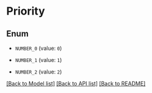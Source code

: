 # Priority

## Enum

- `NUMBER_0` (value: `0`)

- `NUMBER_1` (value: `1`)

- `NUMBER_2` (value: `2`)

[[Back to Model list]](../README.md#documentation-for-models) [[Back to API list]](../README.md#documentation-for-api-endpoints) [[Back to README]](../README.md)
